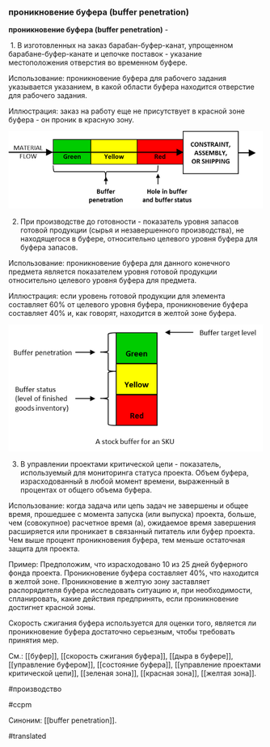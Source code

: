 ### проникновение буфера (buffer penetration)

**проникновение буфера (buffer penetration)** -

 1. В изготовленных на заказ барабан-буфер-канат, упрощенном барабане-буфер-канате и цепочке поставок - указание местоположения отверстия во временном буфере.

Использование: проникновение буфера для рабочего задания указывается указанием, в какой области буфера находится отверстие для рабочего задания.

Иллюстрация: заказ на работу еще не присутствует в красной зоне буфера - он проник в красную зону.

![](images/image63.png)

2. При производстве до готовности - показатель уровня запасов готовой продукции (сырья и незавершенного производства), не находящегося в буфере, относительно целевого уровня буфера для буфера запасов.

Использование: проникновение буфера для данного конечного предмета является показателем уровня готовой продукции относительно целевого уровня буфера для предмета.

Иллюстрация: если уровень готовой продукции для элемента составляет 60% от целевого уровня буфера, проникновение буфера составляет 40% и, как говорят, находится в желтой зоне буфера.

![](images/image25.png)

3. В управлении проектами критической цепи - показатель, используемый для мониторинга статуса проекта. Объем буфера, израсходованный в любой момент времени, выраженный в процентах от общего объема буфера.

Использование: когда задача или цепь задач не завершены и общее время, прошедшее с момента запуска (или выпуска) проекта, больше, чем (совокупное) расчетное время (а), ожидаемое время завершения расширяется или проникает в связанный питатель или буфер проекта. Чем выше процент проникновения буфера, тем меньше остаточная защита для проекта.

Пример: Предположим, что израсходовано 10 из 25 дней буферного фонда проекта. Проникновение буфера составляет 40%, что находится в желтой зоне. Проникновение в желтую зону заставляет распорядителя буфера исследовать ситуацию и, при необходимости, спланировать, какие действия предпринять, если проникновение достигнет красной зоны.

Скорость сжигания буфера используется для оценки того, является ли проникновение буфера достаточно серьезным, чтобы требовать принятия мер.

См.: [[буфер]], [[скорость сжигания буфера]], [[дыра в буфере]], [[управление буфером]], [[состояние буфера]], [[управление проектами критической цепи]], [[зеленая зона]], [[красная зона]], [[желтая зона]].

#производство

#ccpm

Синоним: [[buffer penetration]].

#translated
